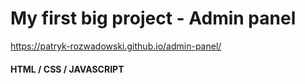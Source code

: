 # My first big project - Admin panel

https://patryk-rozwadowski.github.io/admin-panel/

#### HTML / CSS / JAVASCRIPT
